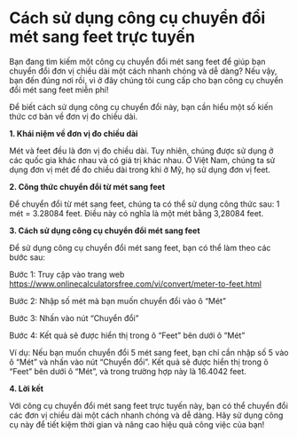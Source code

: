 Cách sử dụng công cụ chuyển đổi mét sang feet trực tuyến
========================================================

Bạn đang tìm kiếm một công cụ chuyển đổi mét sang feet để giúp bạn chuyển đổi đơn vị chiều dài một cách nhanh chóng và dễ dàng? Nếu vậy, bạn đến đúng nơi rồi, vì ở đây chúng tôi cung cấp cho bạn công cụ chuyển đổi mét sang feet miễn phí!

Để biết cách sử dụng công cụ chuyển đổi này, bạn cần hiểu một số kiến thức cơ bản về đơn vị đo chiều dài.

**1. Khái niệm về đơn vị đo chiều dài**

Mét và feet đều là đơn vị đo chiều dài. Tuy nhiên, chúng được sử dụng ở các quốc gia khác nhau và có giá trị khác nhau. Ở Việt Nam, chúng ta sử dụng đơn vị mét để đo chiều dài trong khi ở Mỹ, họ sử dụng đơn vị feet.

**2. Công thức chuyển đổi từ mét sang feet**

Để chuyển đổi từ mét sang feet, chúng ta có thể sử dụng công thức sau: 1 mét = 3.28084 feet. Điều này có nghĩa là một mét bằng 3,28084 feet.

**3. Cách sử dụng công cụ chuyển đổi mét sang feet**

Để sử dụng công cụ chuyển đổi mét sang feet, bạn có thể làm theo các bước sau:

Bước 1: Truy cập vào trang web <https://www.onlinecalculatorsfree.com/vi/convert/meter-to-feet.html>

Bước 2: Nhập số mét mà bạn muốn chuyển đổi vào ô “Mét”

Bước 3: Nhấn vào nút “Chuyển đổi”

Bước 4: Kết quả sẽ được hiển thị trong ô “Feet” bên dưới ô “Mét”

Ví dụ: Nếu bạn muốn chuyển đổi 5 mét sang feet, bạn chỉ cần nhập số 5 vào ô “Mét” và nhấn vào nút “Chuyển đổi”. Kết quả sẽ được hiển thị trong ô “Feet” bên dưới ô “Mét”, và trong trường hợp này là 16.4042 feet.

**4. Lời kết**

Với công cụ chuyển đổi mét sang feet trực tuyến này, bạn có thể chuyển đổi các đơn vị chiều dài một cách nhanh chóng và dễ dàng. Hãy sử dụng công cụ này để tiết kiệm thời gian và nâng cao hiệu quả công việc của bạn!